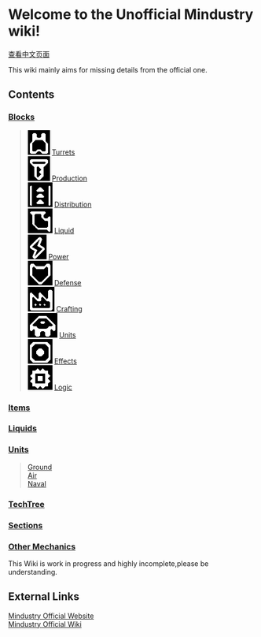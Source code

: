 # Welcome to the Unofficial Mindustry wiki!
[查看中文页面](zhcn.md)  

This wiki mainly
aims for missing details from the official one.  

## Contents

### [Blocks](enus/blocks.md)  
>![turret](assets/icons50/turret.png) [Turrets](enus/blocks/turrets.md)  
>![production](assets/icons50/production.png) [Production](enus/blocks/production.md)  
>![distribution](assets/icons50/distribution.png) [Distribution](enus/blocks/distribution.md)  
>![liquid](assets/icons50/liquid.png) [Liquid](enus/blocks/liquid.md)  
>![power_](assets/icons50/power_.png) [Power](enus/blocks/power.md)  
>![defense](assets/icons50/defense.png) [Defense](enus/blocks/defense.md)  
>![crafting](assets/icons50/crafting.png) [Crafting](enus/blocks/crafting.md)  
>![units](assets/icons50/units.png) [Units](enus/blocks/units.md)  
>![effect](assets/icons50/effect.png) [Effects](enus/blocks/effects.md)  
>![logic](assets/icons50/logic.png) [Logic](enus/blocks/logic.md)  

### [Items](enus/items.md)  
### [Liquids](enus/liquids.md)  
### [Units](enus/units.md)  
>[Ground](enus/units/ground.md)  
>[Air](enus/units/air.md)  
>[Naval](enus/units/naval.md)  
### [TechTree](enus/techtree.md)  
### [Sections](enus/sections.md)  
### [Other Mechanics](enus/mechanics.md)  

This Wiki is work in progress and highly incomplete,please be understanding.  

## External Links

[Mindustry Official Website](https://mindustrygame.github.io/)  
[Mindustry Official Wiki](https://mindustrygame.github.io/wiki/)
